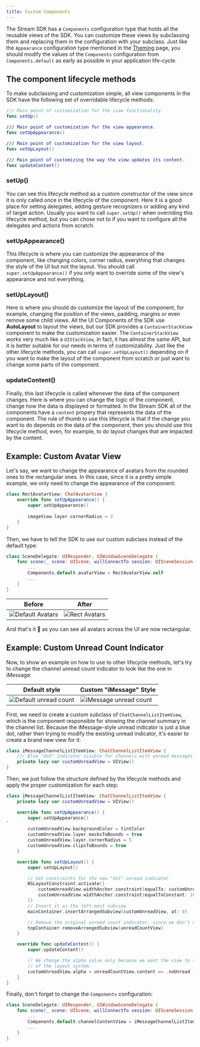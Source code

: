 ```yaml
---
title: Custom Components
---
```


The Stream SDK has a `Components` configuration type that holds all the reusable views of the SDK. You can customize these views by subclassing them and replacing them in the configuration with your subclass. Just like the `Appearance` configuration type mentioned in the [Theming](../guides/ui-customization) page, you should modify the values of the `Components` configuration from `Components.default` as early as possible in your application life-cycle.

## The component lifecycle methods

To make subclassing and customization simple, all view components in the SDK have the following set of overridable lifecycle methods:

```swift
/// Main point of customization for the view functionality.
func setUp()

/// Main point of customization for the view appearance.
func setUpAppearance()

/// Main point of customization for the view layout.
func setUpLayout()

/// Main point of customizing the way the view updates its content.
func updateContent()
```

### setUp()
You can see this lifecycle method as a custom constructor of the view since it is only called once in the lifecycle of the component. Here it is a good place for setting delegates, adding gesture recognizers or adding any kind of target action. Usually you want to call `super.setUp()` when overriding this lifecycle method, but you can chose not to if you want to configure all the delegates and actions from scratch.

### setUpAppearance()
This lifecycle is where you can customize the appearance of the component, like changing colors, corner radius, everything that changes the style of the UI but not the layout. You should call `super.setUpAppearance()` if you only want to override some of the view's appearance and not everything.

### setUpLayout()
Here is where you should do customize the layout of the component, for example, changing the position of the views, padding, margins or even remove some child views. All the UI Components of the SDK use **AutoLayout** to layout the views, but our SDK provides a `ContainerStackView` component to make the customization easier. The `ContainerStackView` works very much like a `UIStackView`, in fact, it has almost the same API, but it is better suitable for our needs in terms of customizability. Just like the other lifecycle methods, you can call `super.setUpLayout()` depending on if you want to make the layout of the component from scratch or just want to change some parts of the component.

### updateContent()
Finally, this last lifecycle is called whenever the data of the component changes. Here is where you can change the logic of the component, change how the data is displayed or formatted. In the Stream SDK all of the components have a `content` propery that represents the data of the component. The rule of thumb to use this lifecycle is that if the change you want to do depends on the data of the component, then you should use this lifecycle method, even, for example, to do layout changes that are impacted by the content.

## Example: Custom Avatar View

Let's say, we want to change the appearance of avatars from the rounded ones to the rectangular ones. In this case, since it is a pretty simple example, we only need to change the appearance of the component:

```swift
class RectAvatarView: ChatAvatarView {
    override func setUpAppearance() {
        super.setUpAppearance()
        
        imageView.layer.cornerRadius = 3
    }
}
```

Then, we have to tell the SDK to use our custom subclass instead of the default type:
```swift
class SceneDelegate: UIResponder, UIWindowSceneDelegate {
    func scene(_ scene: UIScene, willConnectTo session: UISceneSession, options connectionOptions: UIScene.ConnectionOptions) {
        ...
        Components.default.avatarView = RectAvatarView.self
        ...
    }
}
```

| Before  | After |
| ------------- | ------------- |
| ![Default Avatars](https://github.com/GetStream/stream-chat-swift/wiki/default-avatars.png)  | ![Rect Avatars](https://github.com/GetStream/stream-chat-swift/wiki/rect-avatars.png)  |

And that's it 🎉 as you can see all avatars across the UI are now rectangular.

## Example: Custom Unread Count Indicator

Now, to show an example on how to use to other lifecycle methods, let's try to change the channel unread count indicator to look like the one in iMessage:

| Default style  | Custom "iMessage" Style |
| ------------- | ------------- |
| ![Default unread count](https://github.com/GetStream/stream-chat-swift/wiki/default-unread-count.png)  | ![iMessage unread count](https://github.com/GetStream/stream-chat-swift/wiki/custom-unread-count.png)  |

First, we need to create a custom subclass of `ChatChannelListItemView`, which is the component responsible for showing the channel summary in the channel list. Because the iMessage-style unread indicator is just a blue dot, rather then trying to modify the existing unread indicator, it's easier to create a brand new view for it:

```swift
class iMessageChannelListItemView: ChatChannelListItemView {
    /// Blue "dot" indicator visible for channels with unread messages
    private lazy var customUnreadView = UIView()    
}
```

Then, we just follow the structure defined by the lifecycle methods and apply the proper customization for each step:
```swift
class iMessageChannelListItemView: ChatChannelListItemView {
    private lazy var customUnreadView = UIView()

    override func setUpAppearance() {
        super.setUpAppearance()
`
        customUnreadView.backgroundColor = tintColor
        customUnreadView.layer.masksToBounds = true
        customUnreadView.layer.cornerRadius = 5
        customUnreadView.clipsToBounds = true
    }

    override func setUpLayout() {
        super.setUpLayout()

        // Set constraints for the new "dot" unread indicator
        NSLayoutConstraint.activate([
            customUnreadView.widthAnchor.constraint(equalTo: customUnreadView.heightAnchor),
            customUnreadView.widthAnchor.constraint(equalToConstant: 10),
        ])
        // Insert it as the left-most subview
        mainContainer.insertArrangedSubview(customUnreadView, at: 0)

        // Remove the original unread count indicator, since we don't need it anymore
        topContainer.removeArrangedSubview(unreadCountView)
    }

    override func updateContent() {
        super.updateContent()

        // We change the alpha value only because we want the view to still be part
        // of the layout system.
        customUnreadView.alpha = unreadCountView.content == .noUnread ? 0 : 1
    }
}
```

Finally, don't forget to change the `Components` configuration:
```swift
class SceneDelegate: UIResponder, UIWindowSceneDelegate {
    func scene(_ scene: UIScene, willConnectTo session: UISceneSession, options connectionOptions: UIScene.ConnectionOptions) {
        ...
        Components.default.channelContentView = iMessageChannelListItemView.self
        ...
    }
}
```
